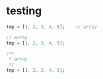 # testing

```js
tmp = [1, 2, 3, 4, 5];    // array

// array
tmp = [1, 2, 3, 4, 5];

/**
 * array
 */
tmp = [1, 2, 3, 4, 5];
```
